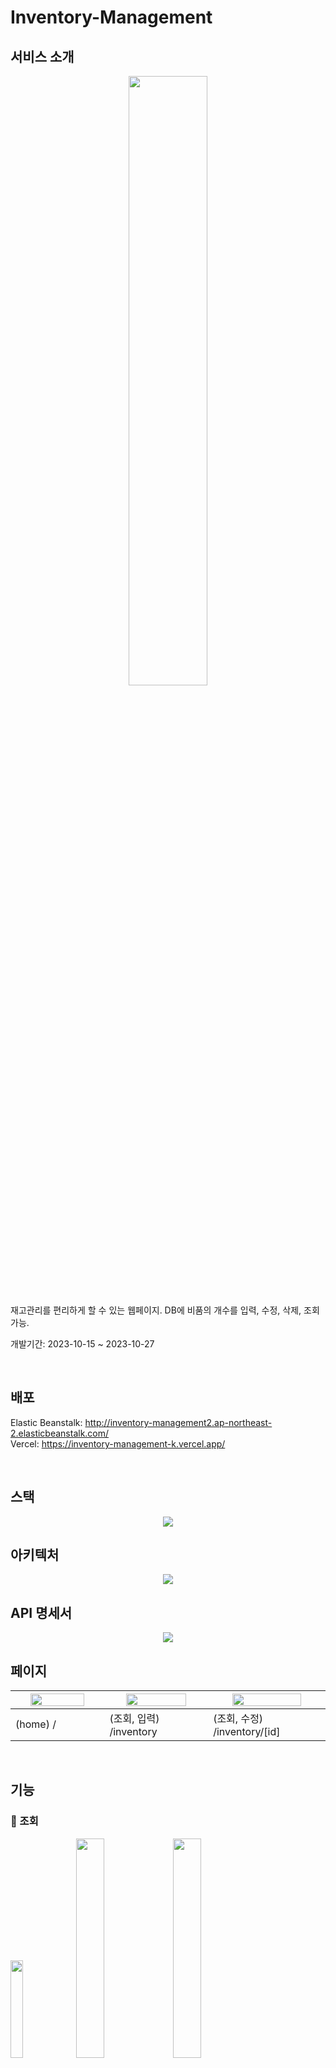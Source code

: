 # Inventory-Management
## 서비스 소개
<p align="center">
 <img src="https://github.com/AngryDoggaebi/Inventory-Management/assets/120698922/cf7f4e2c-aabb-421f-84fe-ec7b305afc43" width='50%' />
<p />

재고관리를 편리하게 할 수 있는 웹페이지. DB에 비품의 개수를 입력, 수정, 삭제, 조회 가능.

개발기간: 2023-10-15 ~ 2023-10-27

<br />

## 배포
Elastic Beanstalk: http://inventory-management2.ap-northeast-2.elasticbeanstalk.com/ <br />
Vercel: https://inventory-management-k.vercel.app/ <br />
 
<br />


## 스택
<p align="center">
 <img src="https://github.com/AngryDoggaebi/Inventory-Management/assets/120698922/e695182f-4e25-4ab5-83ab-4d70ae4ff4a0" />
<p />


## 아키텍처
<p align="center">
 <img src="https://github.com/AngryDoggaebi/Inventory-Management/assets/120698922/a877d76f-c703-4020-af1b-97548697b546" />
<p />

## API 명세서
<p align="center">
 <img src="https://github.com/AngryDoggaebi/Inventory-Management/assets/120698922/41b152ff-a7ba-47fb-9c40-5c5ecc10eb1c" />
<p />

## 페이지
<table>
  <thead>
    <tr>
      <th width="333"> 
       <img src="https://github.com/AngryDoggaebi/Inventory-Management/assets/120698922/6378ab3f-0df8-4d8a-b6ff-adf910c346ee" width='80%' />
      </th>
      <th width="333">
       <img src="https://github.com/AngryDoggaebi/Inventory-Management/assets/120698922/f2798e7b-f02e-45e8-94aa-c7ce3f37d814" width='80%' />
      </th>
      <th width="333"">
       <img src="https://github.com/AngryDoggaebi/Inventory-Management/assets/120698922/ed73a805-5113-4582-a287-d6168cfbb1c8" width='80%' />
      </th>
    </tr>
  </thead>
  <tbody>
    <tr>
      <td>(home)  /</td>
      <td>(조회, 입력)  /inventory</td>
      <td>(조회, 수정)  /inventory/[id]</td>
    </tr>
  </tbody>
</table>
<br />

## 기능

### 🧾 조회

<img src="https://github.com/AngryDoggaebi/Inventory-Management/assets/120698922/82f3431f-5d6e-41ef-b39c-dbf93f222a7d" width="20%" />
<img src="https://github.com/AngryDoggaebi/Inventory-Management/assets/120698922/7a732ed2-8155-40c5-82e8-7b42d2780abd" width="30%" />
<img src="https://github.com/AngryDoggaebi/Inventory-Management/assets/120698922/86a9158c-392c-4073-b7d5-d7378789b396" width="30%"/>

- 달력
  - 원하는 날짜 선택
  - 최초 데이터 등록 이전 날짜 선택 불가
  - 오늘 이후 날짜 선택 불가

- 데이터 선택시
  - 선택한 날짜의 앞 3일, 뒤 3일, 총 7일의 데이터 조회 가능
  - 모든 데이터 수정 가능
  - 오늘 날짜의 데이터만 삭제 가능
 
- 앞, 뒤로 데이터가 2개 이상 나오지 않는 날짜 선택시
  - 마지막 날짜 선택시 앞 6개, 끝에서 두 번째 날짜 선택시 앞5개 뒤 1개 데이터를 보여주는 등 항상 총 7개의 데이터가 조회되도록 구현
 
- 오늘 날짜 선택했는데 아직 입력된 데이터가 없는 경우
  - 어제 날짜까지만 조회됨
  - 붉은색 테두리 표시 없음

- 그 외 기능
  - 오늘 데이터를 입력하지 않고 날짜가 넘어가는 경우 자동으로 빈 데이터 입력 (추후 수정 가능하도록)
  - *표시된 비품의 경우 숫자 또는 충분, 부족, 없음으로 입력하면 조회시 자동 컬러링 되어 비품량 파악에 용이

<br />

### 📝 입력

<img src="https://github.com/AngryDoggaebi/Inventory-Management/assets/120698922/8311bcb2-4388-4105-9135-c57e324ad685" width="15%" />

- 입력
  - 오늘 비품 개수를 입력할 수 있음
  - error
    - 오늘 데이터가 이미 등록된 경우
    - 빈 값이 있을 경우
  - *표시된 비품의 경우 숫자 또는 충분, 부족, 없음으로 입력 가능, 조회시 자동 컬러링 되어 비품량 파악에 용이
    
<br />

### ✏️ 수정

<img src="https://github.com/AngryDoggaebi/Inventory-Management/assets/120698922/eb9b3b8a-4da6-48e8-accb-cbc3936eb0d9" width="15%" />
<img src="https://github.com/AngryDoggaebi/Inventory-Management/assets/120698922/b1f67a30-07ad-4bb8-a676-c511b197b6e0" width="20%" />

- 수정
  - 수정할 데이터가 자동으로 채워짐
  - 조회하는 데이터와 수정할 데이터의 날짜를 둘 다 파란색으로 표시해 혼란 최소화
  - error
    - 빈 값이 있을 경우
  - 오늘 데이터가 아직 없을 경우 /inventory 페이지로 이동하여 오늘 데이터를 포스팅 할 수 있는 기회 제공
      

<br />
<br />
<br />







